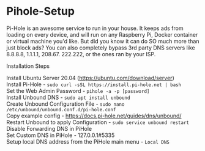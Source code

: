# Pihole-Setup

Pi-Hole is an awesome service to run in your house. It keeps ads from loading on every device, and will run on any Raspberry Pi, Docker container or virtual machine you'd like. But did you know it can do SO much more than just block ads? You can also completely bypass 3rd party DNS servers like 8.8.8.8, 1.1.1.1, 208.67. 222.222, or the ones ran by your ISP.


Installation Steps  

Install Ubuntu Server 20.04 (https://ubuntu.com/download/server)  
Install Pi-Hole - `sudo curl -sSL https://install.pi-hole.net | bash`  
Set the Web Admin Password - `pihole -a -p [password]`  
Install Unbound DNS - `sudo apt install unbound`  
Create Unbound Configuration File - `sudo nano /etc/unbound/unbound.conf.d/pi-hole.conf`  
Copy example config - https://docs.pi-hole.net/guides/dns/unbound/  
Restart Unbound to apply Configuration - `sudo service unbound restart`  
Disable Forwarding DNS in PiHole  
Set Custom DNS in PiHole - 127.0.0.1#5335  
Setup local DNS address from the PiHole main menu - `Local DNS`  
